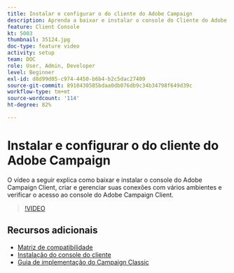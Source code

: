 ```yaml
---
title: Instalar e configurar o do cliente do Adobe Campaign
description: Aprenda a baixar e instalar o console do Cliente do Adobe Campaign, criar e gerenciar suas conexões com vários ambientes e verificar o acesso ao console do Cliente do Adobe Campaign.
feature: Client Console
kt: 5003
thumbnail: 35124.jpg
doc-type: feature video
activity: setup
team: DOC
role: User, Admin, Developer
level: Beginner
exl-id: d8d99d05-c974-4450-b6b4-b2c5dac27409
source-git-commit: 8910430585bdaa0db076db9c34b34798f649d39c
workflow-type: tm+mt
source-wordcount: '114'
ht-degree: 82%

---
```


# Instalar e configurar o do cliente do Adobe Campaign

O vídeo a seguir explica como baixar e instalar o console do Adobe Campaign Client, criar e gerenciar suas conexões com vários ambientes e verificar o acesso ao console do Adobe Campaign Client.

>[!VIDEO](https://video.tv.adobe.com/v/35124?quality=12)

## Recursos adicionais

* [Matriz de compatibilidade](https://experienceleague.adobe.com/docs/campaign-classic/using/release-notes/compatibility-matrix.html?lang=en#compatibility-matrix)
* [Instalação do console do cliente](https://experienceleague.adobe.com/docs/campaign-classic/using/installing-campaign-classic/connect-to-campaign/installing-the-client-console.html?lang=en)
* [Guia de implementação do Campaign Classic](https://experienceleague.adobe.com/docs/campaign-classic/using/campaign-classic-home.html?lang=pt-BR)
